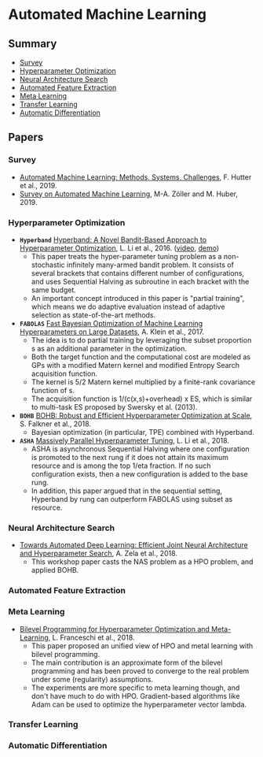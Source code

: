 # Automated Machine Learning

## Summary

* [Survey](#survey)
* [Hyperparameter Optimization](#hyperparameter-optimization)
* [Neural Architecture Search](#neural-architecture-search)
* [Automated Feature Extraction](#automated-feature-extraction)
* [Meta Learning](#meta-learning)
* [Transfer Learning](#transfer-learning)
* [Automatic Differentiation](#automatic-differentiation)

## Papers

### Survey

* [Automated Machine Learning: Methods, Systems, Challenges](https://www.automl.org/book/), F. Hutter et al., 2019.
* [Survey on Automated Machine Learning](https://arxiv.org/abs/1904.12054), M-A. Zöller and M. Huber, 2019.

### Hyperparameter Optimization

* **`Hyperband`** [Hyperband: A Novel Bandit-Based Approach to Hyperparameter Optimization](https://arxiv.org/abs/1603.06560), L. Li et al., 2016. ([video](https://www.youtube.com/watch?v=5Mb_IguFDmQ), [demo](https://people.eecs.berkeley.edu/~kjamieson/hyperband.html))
	- This paper treats the hyper-parameter tuning problem as a non-stochastic infinitely many-armed bandit problem. It consists of several brackets that contains different number of configurations, and uses Sequential Halving as subroutine in each bracket with the same budget.
	- An important concept introduced in this paper is "partial training", which means we do adaptive evaluation instead of adaptive selection as state-of-the-art methods.
* **`FABOLAS`** [Fast Bayesian Optimization of Machine Learning Hyperparameters on Large Datasets](https://arxiv.org/abs/1605.07079), A. Klein et al., 2017.
	- The idea is to do partial training by leveraging the subset proportion s as an additional parameter in the optimization.
	- Both the target function and the computational cost are modeled as GPs with a modified Matern kernel and modified Entropy Search acquisition function.
	- The kernel is 5/2 Matern kernel multiplied by a finite-rank covariance function of s.
	- The acquisition function is 1/(c(x,s)+overhead) x ES, which is similar to multi-task ES proposed by Swersky et al. (2013).
* **`BOHB`** [BOHB: Robust and Efficient Hyperparameter Optimization at Scale](https://arxiv.org/abs/1807.01774), S. Falkner et al., 2018.
	- Bayesian optimization (in particular, TPE) combined with Hyperband.
* **`ASHA`** [Massively Parallel Hyperparameter Tuning](https://arxiv.org/abs/1810.05934), L. Li et al., 2018.
	- ASHA is asynchronous Sequential Halving where one configuration is promoted to the next rung if it does not attain its maximum resource and is among the top 1/eta fraction. If no such configuration exists, then a new configuration is added to the base rung.
	- In addition, this paper argued that in the sequential setting, Hyperband by rung can outperform FABOLAS using subset as resource.

### Neural Architecture Search

* [Towards Automated Deep Learning: Efficient Joint Neural Architecture and Hyperparameter Search](https://arxiv.org/abs/1807.06906), A. Zela et al., 2018.
	- This workshop paper casts the NAS problem as a HPO problem, and applied BOHB.

### Automated Feature Extraction

### Meta Learning

* [Bilevel Programming for Hyperparameter Optimization and Meta-Learning](https://arxiv.org/abs/1806.04910), L. Franceschi et al., 2018.
	- This paper proposed an unified view of HPO and metal learning with bilevel programming.
	- The main contribution is an approximate form of the bilevel programming and has been proved to converge to the real problem under some (regularity) assumptions.
	- The experiments are more specific to meta learning though, and don't have much to do with HPO. Gradient-based algorithms like Adam can be used to optimize the hyperparameter vector lambda.

### Transfer Learning

### Automatic Differentiation


